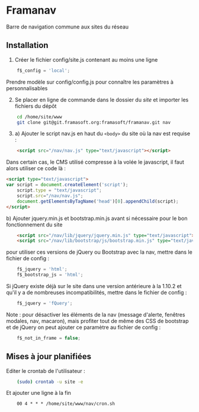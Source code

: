 Framanav
========

Barre de navigation commune aux sites du réseau

Installation
--------------------
1) Créer le fichier config/site.js contenant au moins une ligne
```JavaScript
    f$_config = 'local';
```
Prendre modèle sur config/config.js pour connaître les paramètres à personnalisables


2) Se placer en ligne de commande dans le dossier du *site* et importer les fichiers du dépôt
```bash
    cd /home/site/www
    git clone git@git.framasoft.org:framasoft/framanav.git nav
```

3) a) Ajouter le script nav.js en haut du `<body>` du site où la nav est requise :
```HTML
    <script src="/nav/nav.js" type="text/javascript"></script>
```

Dans certain cas, le CMS utilisé compresse à la volée le javascript, il faut alors utiliser ce code là :
```HTML
<script type="text/javascript">
var script = document.createElement('script');
    script.type = "text/javascript";
    script.src="/nav/nav.js";
    document.getElementsByTagName('head')[0].appendChild(script);
</script>
```

   b) Ajouter jquery.min.js et bootstrap.min.js avant si nécessaire pour le bon fonctionnement du site
```HTML
    <script src="/nav/lib/jquery/jquery.min.js" type="text/javascript"></script>
    <script src="/nav/lib/bootstrap/js/bootstrap.min.js" type="text/javascript"></script>
```
pour utiliser ces versions de jQuery ou Bootstrap avec la nav, mettre dans le fichier de config :
```JavaScript
    f$_jquery = 'html';
    f$_bootstrap_js = 'html';
```

Si jQuery existe déjà sur le site dans une version antérieure à la 1.10.2 et qu'il y a de nombreuses incompatibilités,
mettre dans le fichier de config :
```JavaScript
    f$_jquery = 'fQuery';
```

Note : pour désactiver les éléments de la nav (message d'alerte, fenêtres modales, nav, macaron),
mais profiter tout de même des CSS de bootstrap et de jQuery on peut ajouter ce paramètre au fichier de config :
```JavaScript
    f$_not_in_frame = false;
```

Mises à jour planifiées
--------------------
Editer le crontab de l'utilisateur :
```bash
    (sudo) crontab -u site -e
```
Et ajouter une ligne à la fin
```
    00 4 * * * /home/site/www/nav/cron.sh
```

